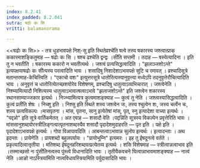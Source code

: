 ```yaml
---
index: 8.2.41
index_padded: 8.2.041
sutra: षढोः कः सि
vritti: balamanorama

---
```

<<षढोः कः सि>> - तत्र धुडभावपक्षे निश्-सु इति स्थितेव्रश्चे॑ति षत्वे तस्य षकारस्य जश्त्वात्प्राक् ककारमाशङ्कितुमाह — षढोः कः सि । षश्च ढश्चेति द्वन्द्वः ।सी॑ति सप्तमी । तदाह — षस्येत्यादिना । इति तु न भवतीति । षकारस्य ककारो न भवतीत्यर्थः । जश्त्वं प्रत्यसिद्धत्वादिति । "झलाञ्जशोऽन्ते" इत्यपक्षयाषढोः कः सी॑त्यस्य परत्वादिति भावः । शसादिषु निशादेशाऽभावपक्षे सुटि च रमावत् । व्रश्चादिसूत्रे मतान्तरमाह-केचित्त्विति । "एकाचो वशः" इत्युत्तरसूत्रे धातोरित्यस्यानुवृत्त्या मध्येऽपि तदनुवृत्तेरौचित्यादिति भावः । अनुवृत्तं च धातोरित्येतच्छशयोरेव विशेषणम्, व्रश्चादिषु धातुत्वाऽव्यभिचारात् । जश्त्वेनेति । निश्म्यामित्यादौ निशित्यस्य धातुत्वाऽभावात्षत्वाऽभावे "झलाजशोऽन्ते" इति जश्त्वेन शकारस्य स्थानसाम्याज्जकार इत्यर्थः । निज्भ्यामित्यत्र कुत्वमाशङ्क्याह — कुत्वं तु नेति । जश्त्वस्यासिद्धत्वादिति ।कुत्वं प्रती॑ति शेषः । निच्शु इति । निश्सु इति स्थिते शस्य जश्त्वेन जः, तस्य श्चुत्वेन शः, जस्य चर्त्वेन चः, शस्य छत्वविकल्पः ।मासपृतना । मांस, पृतना, सानु इत्येतेषां मांस्, पृत्, स्नु इत्यादेशा वाच्या इत्यर्थः । "पद्दन्नो" इति सूत्रे वार्तिकमेतत् । अत एवाह — शसादौ वेति ।पद्दन्नि॑ति सूत्रस्य विकल्पेन प्रवृत्तेरिति भावः । मांससानुशब्दयोरस्त्रीलिङ्गत्वात्पृतनाशब्दस्यैव शसादौ पृदादेशमुदाहरति — पृत इति । पक्षे इति । पृदादेशाऽभावपक्षे इत्यर्थः । गोपा विआपावदिति । आबन्तत्वाऽभावान्न सुलोप इत्यर्थः । इत्यादन्ताः । अथ इदन्ताः । प्रायेणेति । प्रायशब्दो बहुलपर्यायः । "प्रायोभूम्नि" इत्यमरः । इह तु ईषदूनत्वे वर्तते । प्रकृत्यादित्वात्तृतीया । मतिशब्द ईषदूनहरिशब्दवत्प्रत्येतव्य इत्यर्थः । शसि विशेषमाह — स्त्रीत्वान्नत्वाभाव इति ।तस्माच्छसो नः पुंसी॑तिनत्वस्य पुंस्त्वे विधानादिति भावः । तृतीयैकवचने घित्वान्नाभावमाशङ्क्याह — नात्वं नेति ।आङो नाऽस्त्रिया॑मिति नात्वविधावस्त्रियामिति पर्युदासादिति भावः । 